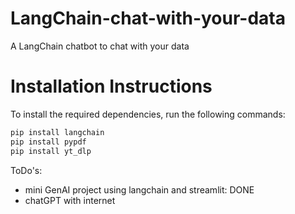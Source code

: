 # LangChain-chat-with-your-data

A LangChain chatbot to chat with your data


# Installation Instructions

To install the required dependencies, run the following commands:

```bash
pip install langchain
pip install pypdf
pip install yt_dlp
```

ToDo's:
- mini GenAI project using langchain and streamlit: DONE
- chatGPT with internet
